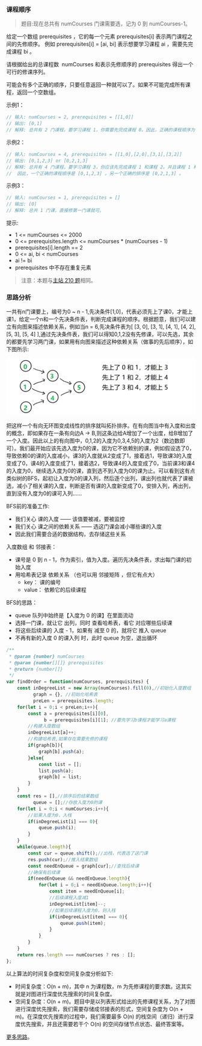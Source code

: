 ###  课程顺序
 
> 题目:现在总共有 numCourses 门课需要选，记为 0 到 numCourses-1。

给定一个数组 prerequisites ，它的每一个元素 prerequisites[i] 表示两门课程之间的先修顺序。 例如 prerequisites[i] = [ai, bi] 表示想要学习课程 ai ，需要先完成课程 bi 。

请根据给出的总课程数  numCourses 和表示先修顺序的 prerequisites 得出一个可行的修课序列。

可能会有多个正确的顺序，只要任意返回一种就可以了。如果不可能完成所有课程，返回一个空数组。

示例1：

```js
// 输入: numCourses = 2, prerequisites = [[1,0]] 
// 输出: [0,1]
// 解释: 总共有 2 门课程。要学习课程 1，你需要先完成课程 0。因此，正确的课程顺序为 [0,1] 。
```

示例2：

```js
// 输入: numCourses = 4, prerequisites = [[1,0],[2,0],[3,1],[3,2]]
// 输出: [0,1,2,3] or [0,2,1,3]
// 解释: 总共有 4 门课程。要学习课程 3，你应该先完成课程 1 和课程 2。并且课程 1 和课程 2 都应该排在课程 0 之后。
//  因此，一个正确的课程顺序是 [0,1,2,3] 。另一个正确的排序是 [0,2,1,3] 。
```

示例3：

```js
// 输入: numCourses = 1, prerequisites = [] 
// 输出: [0]
// 解释: 总共 1 门课，直接修第一门课就可。
```

提示:

* 1 <= numCourses <= 2000
* 0 <= prerequisites.length <= numCourses * (numCourses - 1)
* prerequisites[i].length == 2
* 0 <= ai, bi < numCourses
* ai != bi
* prerequisites 中不存在重复元素

> 注意：本题与[主站 210 题](https://leetcode-cn.com/problems/course-schedule-ii/)相同。

### 思路分析

一共有n门课要上，编号为0 ~ n - 1,先决条件[1,0]，代表必须先上了课0，才能上课1，给定一个n和一个先决条件表，判断完成课程的顺序。根据题意，我们可以建立有向图来描述依赖关系，例如当n = 6,先决条件表为[ [3, 0], [3, 1], [4, 1], [4, 2], [5, 3], [5, 4] ],通过先决条件表，我们可以得知0,1,2没有先修课，可以先选，其余的都要先学习两门课，如果用有向图来描述这种依赖关系（做事的先后顺序），如下图所示:

![](../../images/2/findOrder-1.png)

把这样一个有向无环图变成线性的排序就叫拓扑排序。在有向图当中有入度和出度的概念，即如果存在一条有向边A -> B,则这条边给A增加了一个出度，给B增加了一个入度。因此以上的有向图中，0,1,2的入度为0,3,4,5的入度为2（数边数即可）。我们最开始应该先选入度为0的课，因为它不依赖别的课，例如假设选了0，导致依赖0的课的入度减小，课3的入度就从2变成了1，接着选1，导致课3的入度变成了0，课4的入度变成了1，接着选2，导致课4的入度变成了0，当前课3和课4的入度为0，继续选入度为0的课，直到选不到入度为0的课为止。可以看到这有点类似树的BFS，起初让入度为0的课入列，然后逐个出列，课出列也就代表了课被选，减小了相关课的入度，判断是否有课的入度新变成了0，安排入列，再出列，直到没有入度为0的课可入列……

BFS前的准备工作:

* 我们关心 课的入度 —— 该值要被减，要被监控
* 我们关心 课之间的依赖关系 —— 选这门课会减小哪些课的入度
* 因此我们需要合适的数据结构，去存储这些关系

入度数组 和 邻接表：

* 课号是 0 到 n - 1，作为索引，值为入度。遍历先决条件表，求出每门课的初始入度
* 用哈希表记录 依赖关系 （也可以用 邻接矩阵 ，但它有点大）
    * key： 课的编号
    * value： 依赖它的后续课程

BFS的思路：

* queue 队列中始终是【入度为 0 的课】在里面流动
* 选择一门课，就让它 出列，同时 查看哈希表，看它 对应哪些后续课
* 将这些后续课的 入度 - 1，如果有 减至 0 的，就将它 推入 queue
* 不再有新的入度 0 的课入列 时，此时 queue 为空，退出循环


```js
/**
 * @param {number} numCourses
 * @param {number[][]} prerequisites
 * @return {number[]}
 */
var findOrder = function(numCourses, prerequisites) {
    const inDegreeList = new Array(numCourses).fill(0),//初始化入度数组
          graph = {}, //初始化哈希表
          preLen = prerequisites.length;
    for(let i = 0;i < preLen;i++){
        const a = prerequisites[i][0],
              b = prerequisites[i][1]; //要先学习b课程才能学习a课程
        //构建入度数组
        inDegreeList[a]++;
        //构建哈希表,如果存在需要先修的课程
        if(graph[b]){
            graph[b].push(a);
        }else{
            const list = [];
            list.push(a);
            graph[b] = list;
        }
    }
    const res = [],//排序后的结果数组
          queue = [];//存放入度为0的课
    for(let i = 0;i < numCourses;i++){
        //如果入度为0，入栈
        if(inDegreeList[i] === 0){
            queue.push(i);
        }
    }
    while(queue.length){
        const cur = queue.shift();//出栈，代表选了这门课
        res.push(cur);//推入结果数组
        const needEnQueue = graph[cur];//查找后续课
        //确保有后续课
        if(needEnQueue && needEnQueue.length){
            for(let i = 0;i < needEnQueue.length;i++){
                const item = needEnQueue[i];
                //后续课程入度减1
                inDegreeList[item]--;
                //如果后续课程入度为0，则入栈
                if(inDegreeList[item] === 0){
                    queue.push(item);
                }
            }
        }
    }
    return res.length === numCourses ? res : [];
};
```

以上算法的时间复杂度和空间复杂度分析如下:

* 时间复杂度：O(n + m)，其中 n 为课程数，m 为先修课程的要求数。这其实就是对图进行深度优先搜索的时间复杂度。
* 空间复杂度：O(n + m)。题目中是以列表形式给出的先修课程关系，为了对图进行深度优先搜索，我们需要存储成邻接表的形式，空间复杂度为 O(n + m)。在深度优先搜索的过程中，我们需要最多 O(n) 的栈空间（递归）进行深度优先搜索，并且还需要若干个 O(n) 的空间存储节点状态、最终答案等。

[更多思路](https://leetcode.cn/problems/QA2IGt/solution/ke-cheng-shun-xu-by-leetcode-solution-mq6d/)。

